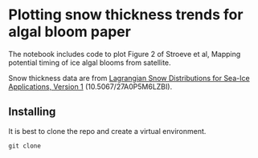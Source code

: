# Plotting snow thickness trends for algal bloom paper

The notebook includes code to plot Figure 2 of Stroeve et al, Mapping potential timing of ice algal blooms from
satellite.

Snow thickness data are from [Lagrangian Snow Distributions for Sea-Ice Applications, Version 1](https://nsidc.org/data/nsidc-0758/versions/1) (10.5067/27A0P5M6LZBI).

## Installing

It is best to clone the repo and create a virtual environment.

```
git clone
```
